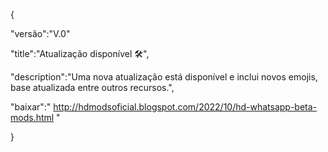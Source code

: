 {

"versão":"V.0"

 "title":"Atualização disponível 🛠️",

"description":"Uma nova atualização está disponível e inclui novos emojis, base atualizada entre outros recursos.",

"baixar":" http://hdmodsoficial.blogspot.com/2022/10/hd-whatsapp-beta-mods.html "

}


















